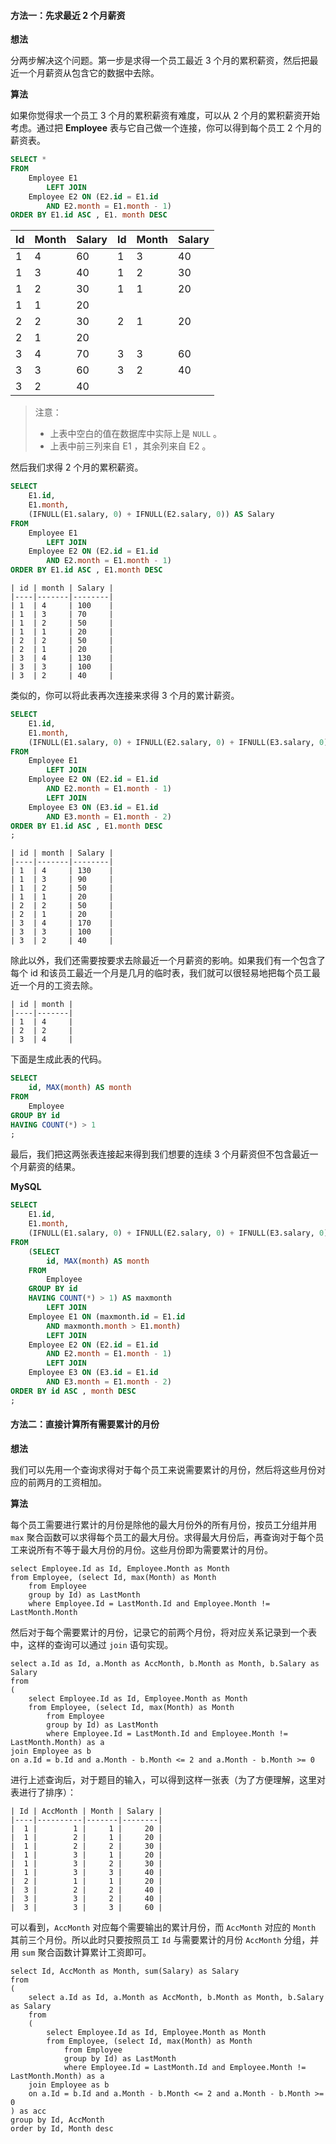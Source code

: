 #### 方法一：先求最近 2 个月薪资

**想法**

分两步解决这个问题。第一步是求得一个员工最近 3 个月的累积薪资，然后把最近一个月薪资从包含它的数据中去除。

**算法**

如果你觉得求一个员工 3 个月的累积薪资有难度，可以从 2 个月的累积薪资开始考虑。通过把 **Employee** 表与它自己做一个连接，你可以得到每个员工 2 个月的薪资表。

```sql [-Sql]
SELECT *
FROM
    Employee E1
        LEFT JOIN
    Employee E2 ON (E2.id = E1.id
        AND E2.month = E1.month - 1)
ORDER BY E1.id ASC , E1. month DESC
```

| Id | Month | Salary | Id | Month | Salary |
|----|-------|--------|----|-------|--------|
| 1  | 4     | 60     | 1  | 3     | 40     |
| 1  | 3     | 40     | 1  | 2     | 30     |
| 1  | 2     | 30     | 1  | 1     | 20     |
| 1  | 1     | 20     |    |       |        |
| 2  | 2     | 30     | 2  | 1     | 20     |
| 2  | 1     | 20     |    |       |        |
| 3  | 4     | 70     | 3  | 3     | 60     |
| 3  | 3     | 60     | 3  | 2     | 40     |
| 3  | 2     | 40     |    |       |        |
>注意：
> - 上表中空白的值在数据库中实际上是 `NULL` 。
> - 上表中前三列来自 E1 ，其余列来自 E2 。

然后我们求得 2 个月的累积薪资。

```sql [-Sql]
SELECT
    E1.id,
    E1.month,
    (IFNULL(E1.salary, 0) + IFNULL(E2.salary, 0)) AS Salary
FROM
    Employee E1
        LEFT JOIN
    Employee E2 ON (E2.id = E1.id
        AND E2.month = E1.month - 1)
ORDER BY E1.id ASC , E1.month DESC
```
```
| id | month | Salary |
|----|-------|--------|
| 1  | 4     | 100    |
| 1  | 3     | 70     |
| 1  | 2     | 50     |
| 1  | 1     | 20     |
| 2  | 2     | 50     |
| 2  | 1     | 20     |
| 3  | 4     | 130    |
| 3  | 3     | 100    |
| 3  | 2     | 40     |
```

类似的，你可以将此表再次连接来求得 3 个月的累计薪资。

```sql [-Sql]
SELECT
    E1.id,
    E1.month,
    (IFNULL(E1.salary, 0) + IFNULL(E2.salary, 0) + IFNULL(E3.salary, 0)) AS Salary
FROM
    Employee E1
        LEFT JOIN
    Employee E2 ON (E2.id = E1.id
        AND E2.month = E1.month - 1)
        LEFT JOIN
    Employee E3 ON (E3.id = E1.id
        AND E3.month = E1.month - 2)
ORDER BY E1.id ASC , E1.month DESC
;
```
```
| id | month | Salary |
|----|-------|--------|
| 1  | 4     | 130    |
| 1  | 3     | 90     |
| 1  | 2     | 50     |
| 1  | 1     | 20     |
| 2  | 2     | 50     |
| 2  | 1     | 20     |
| 3  | 4     | 170    |
| 3  | 3     | 100    |
| 3  | 2     | 40     |
```
除此以外，我们还需要按要求去除最近一个月薪资的影响。如果我们有一个包含了每个 id 和该员工最近一个月是几月的临时表，我们就可以很轻易地把每个员工最近一个月的工资去除。
```
| id | month |
|----|-------|
| 1  | 4     |
| 2  | 2     |
| 3  | 4     |
```

下面是生成此表的代码。
```sql [-Sql]
SELECT
    id, MAX(month) AS month
FROM
    Employee
GROUP BY id
HAVING COUNT(*) > 1
;
```

最后，我们把这两张表连接起来得到我们想要的连续 3 个月薪资但不包含最近一个月薪资的结果。

**MySQL**

```sql [-Sql]
SELECT
    E1.id,
    E1.month,
    (IFNULL(E1.salary, 0) + IFNULL(E2.salary, 0) + IFNULL(E3.salary, 0)) AS Salary
FROM
    (SELECT
        id, MAX(month) AS month
    FROM
        Employee
    GROUP BY id
    HAVING COUNT(*) > 1) AS maxmonth
        LEFT JOIN
    Employee E1 ON (maxmonth.id = E1.id
        AND maxmonth.month > E1.month)
        LEFT JOIN
    Employee E2 ON (E2.id = E1.id
        AND E2.month = E1.month - 1)
        LEFT JOIN
    Employee E3 ON (E3.id = E1.id
        AND E3.month = E1.month - 2)
ORDER BY id ASC , month DESC
;
```

#### 方法二：直接计算所有需要累计的月份

**想法**

我们可以先用一个查询求得对于每个员工来说需要累计的月份，然后将这些月份对应的前两月的工资相加。

**算法**

每个员工需要进行累计的月份是除他的最大月份外的所有月份，按员工分组并用 `max` 聚合函数可以求得每个员工的最大月份。求得最大月份后，再查询对于每个员工来说所有不等于最大月份的月份。这些月份即为需要累计的月份。

```
select Employee.Id as Id, Employee.Month as Month
from Employee, (select Id, max(Month) as Month
    from Employee
    group by Id) as LastMonth
    where Employee.Id = LastMonth.Id and Employee.Month != LastMonth.Month
```

然后对于每个需要累计的月份，记录它的前两个月份，将对应关系记录到一个表中，这样的查询可以通过 `join` 语句实现。

```
select a.Id as Id, a.Month as AccMonth, b.Month as Month, b.Salary as Salary
from 
(
    select Employee.Id as Id, Employee.Month as Month
    from Employee, (select Id, max(Month) as Month
        from Employee
        group by Id) as LastMonth
        where Employee.Id = LastMonth.Id and Employee.Month != LastMonth.Month) as a 
join Employee as b
on a.Id = b.Id and a.Month - b.Month <= 2 and a.Month - b.Month >= 0
```

进行上述查询后，对于题目的输入，可以得到这样一张表（为了方便理解，这里对表进行了排序）：
```
| Id | AccMonth | Month | Salary |
|----|----------|-------|--------|
|  1 |        1 |     1 |     20 |
|  1 |        2 |     1 |     20 |
|  1 |        2 |     2 |     30 |
|  1 |        3 |     1 |     20 |
|  1 |        3 |     2 |     30 |
|  1 |        3 |     3 |     40 |
|  2 |        1 |     1 |     20 |
|  3 |        2 |     2 |     40 |
|  3 |        3 |     2 |     40 |
|  3 |        3 |     3 |     60 |
```

可以看到，`AccMonth` 对应每个需要输出的累计月份，而 `AccMonth` 对应的 `Month` 其前三个月份。所以此时只要按照员工 `Id` 与需要累计的月份 `AccMonth` 分组，并用 `sum` 聚合函数计算累计工资即可。

```
select Id, AccMonth as Month, sum(Salary) as Salary
from
(
    select a.Id as Id, a.Month as AccMonth, b.Month as Month, b.Salary as Salary
    from 
    (
        select Employee.Id as Id, Employee.Month as Month
        from Employee, (select Id, max(Month) as Month
            from Employee
            group by Id) as LastMonth
            where Employee.Id = LastMonth.Id and Employee.Month != LastMonth.Month) as a 
    join Employee as b
    on a.Id = b.Id and a.Month - b.Month <= 2 and a.Month - b.Month >= 0
) as acc
group by Id, AccMonth
order by Id, Month desc
```